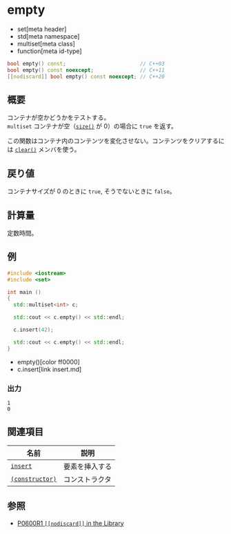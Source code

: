 # empty
* set[meta header]
* std[meta namespace]
* multiset[meta class]
* function[meta id-type]

```cpp
bool empty() const;                        // C++03
bool empty() const noexcept;               // C++11
[[nodiscard]] bool empty() const noexcept; // C++20
```

## 概要
コンテナが空かどうかをテストする。  
`multiset` コンテナが空（[`size()`](size.md) が 0）の場合に `true` を返す。

この関数はコンテナ内のコンテンツを変化させない。コンテンツをクリアするには [`clear()`](clear.md) メンバを使う。


## 戻り値
コンテナサイズが 0 のときに `true`, そうでないときに `false`。


## 計算量
定数時間。


## 例
```cpp example
#include <iostream>
#include <set>

int main ()
{
  std::multiset<int> c;

  std::cout << c.empty() << std::endl;

  c.insert(42);

  std::cout << c.empty() << std::endl;
}
```
* empty()[color ff0000]
* c.insert[link insert.md]

### 出力
```
1
0
```

## 関連項目

| 名前                                   | 説明           |
|----------------------------------------|----------------|
| [`insert`](insert.md)                | 要素を挿入する |
| [`(constructor)`](op_constructor.md) | コンストラクタ |


## 参照
- [P0600R1 `[[nodiscard]]` in the Library](http://www.open-std.org/jtc1/sc22/wg21/docs/papers/2017/p0600r1.pdf)

